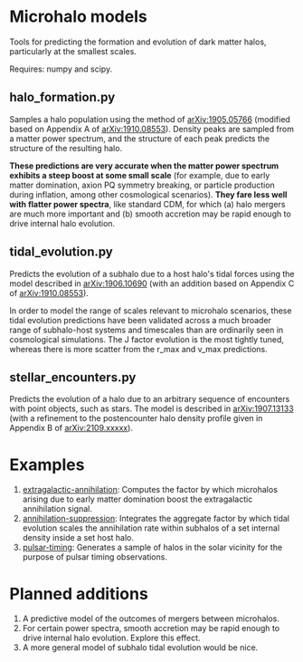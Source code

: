 # Microhalo models
Tools for predicting the formation and evolution of dark matter halos, particularly at the smallest scales.

Requires: numpy and scipy.

## halo_formation.py

Samples a halo population using the method of [arXiv:1905.05766](https://arxiv.org/abs/1905.05766) (modified based on Appendix A of [arXiv:1910.08553](https://arxiv.org/abs/1910.08553)). Density peaks are sampled from a matter power spectrum, and the structure of each peak predicts the structure of the resulting halo.

**These predictions are very accurate when the matter power spectrum exhibits a steep boost at some small scale** (for example, due to early matter domination, axion PQ symmetry breaking, or particle production during inflation, among other cosmological scenarios). **They fare less well with flatter power spectra**, like standard CDM, for which (a) halo mergers are much more important and (b) smooth accretion may be rapid enough to drive internal halo evolution.

## tidal_evolution.py

Predicts the evolution of a subhalo due to a host halo's tidal forces using the model described in [arXiv:1906.10690](https://arxiv.org/abs/1906.10690) (with an addition based on Appendix C of [arXiv:1910.08553](https://arxiv.org/abs/1910.08553)).

In order to model the range of scales relevant to microhalo scenarios, these tidal evolution predictions have been validated across a much broader range of subhalo-host systems and timescales than are ordinarily seen in cosmological simulations. The J factor evolution is the most tightly tuned, whereas there is more scatter from the r_max and v_max predictions.

## stellar_encounters.py

Predicts the evolution of a halo due to an arbitrary sequence of encounters with point objects, such as stars. The model is described in [arXiv:1907.13133](https://arxiv.org/abs/1907.13133) (with a refinement to the postencounter halo density profile given in Appendix B of [arXiv:2109.xxxxx](https://arxiv.org/abs/2109.xxxxx)).

# Examples

1. [extragalactic-annihilation](examples/extragalactic-annihilation): Computes the factor by which microhalos arising due to early matter domination boost the extragalactic annihilation signal.
2. [annihilation-suppression](examples/annihilation-suppression): Integrates the aggregate factor by which tidal evolution scales the annihilation rate within subhalos of a set internal density inside a set host halo.
3. [pulsar-timing](examples/pulsar-timing): Generates a sample of halos in the solar vicinity for the purpose of pulsar timing observations.

# Planned additions

1. A predictive model of the outcomes of mergers between microhalos.
2. For certain power spectra, smooth accretion may be rapid enough to drive internal halo evolution. Explore this effect.
3. A more general model of subhalo tidal evolution would be nice.
